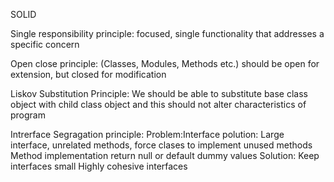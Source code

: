 SOLID

Single responsibility principle: 
    focused, single functionality that addresses a specific concern

Open close principle:
    (Classes, Modules, Methods etc.) should be open for extension, but closed for modification

Liskov Substitution Principle:
    We should be able to substitute base class object with child class object and this should not alter
    characteristics of program

Intrerface Segragation principle:
    Problem:Interface polution: Large interface, unrelated methods, force clases to implement unused methods
            Method implementation return null or default dummy values
    Solution: Keep interfaces small
              Highly cohesive interfaces